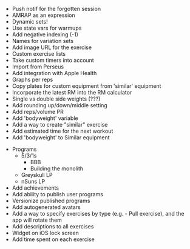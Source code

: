 - Push notif for the forgotten session
- AMRAP as an expression
- Dynamic sets!
- Use state vars for warmups
- Add negative indexing (-1)
- Names for variation sets
- Add image URL for the exercise
- Custom exercise lists
- Take custom timers into account
- Import from Perseus
- Add integration with Apple Health
- Graphs per reps
- Copy plates for custom equipment from 'similar' equipment
- Incorporate the latest RM into the RM calculator
- Single vs double side weights (???)
- Add rounding up/down/middle setting
- Add reps/volume PR
- Add 'bodyweight' variable
- Add a way to create "similar" exercise
- Add estimated time for the next workout
- Add 'bodyweight' to Similar equipment

* Programs
  - 5/3/1s
    - BBB
    - Building the monolith
  - Greyskull LP
  - nSuns LP
* Add achievements
* Add ability to publish user programs
* Versionize published programs
* Add autogenerated avatars
* Add a way to specify exercises by type (e.g. - Pull exercise), and the app will rotate them
* Add descriptions to all exercises
* Widget on iOS lock screen
* Add time spent on each exercise